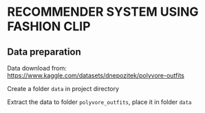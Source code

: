 # RECOMMENDER SYSTEM USING FASHION CLIP

## Data preparation

Data download from: <https://www.kaggle.com/datasets/dnepozitek/polyvore-outfits>

Create a folder `data` in project directory

Extract the data to folder `polyvore_outfits`, place it in folder `data`
